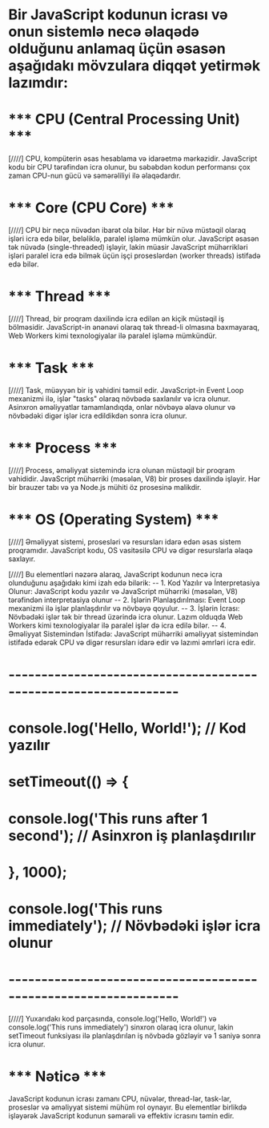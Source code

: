 # Bir JavaScript kodunun icrası və onun sistemlə necə əlaqədə olduğunu anlamaq üçün əsasən aşağıdakı mövzulara diqqət yetirmək lazımdır:


# *** CPU (Central Processing Unit) ***

[////] CPU, kompüterin əsas hesablama və idarəetmə mərkəzidir. JavaScript kodu bir CPU tərəfindən icra olunur, bu səbəbdən kodun performansı çox zaman CPU-nun gücü və səmərəliliyi ilə əlaqədardır.



# *** Core (CPU Core) ***

[////] CPU bir neçə nüvədən ibarət ola bilər. Hər bir nüvə müstəqil olaraq işləri icra edə bilər, beləliklə, paralel işləmə mümkün olur. JavaScript əsasən tək nüvədə (single-threaded) işləyir, lakin müasir JavaScript mühərrikləri işləri paralel icra edə bilmək üçün işçi proseslərdən (worker threads) istifadə edə bilər.



# *** Thread ***

[////] Thread, bir proqram daxilində icra edilən ən kiçik müstəqil iş bölməsidir. JavaScript-in ənənəvi olaraq tək thread-li olmasına baxmayaraq, Web Workers kimi texnologiyalar ilə paralel işləmə mümkündür.



# *** Task ***

[////] Task, müəyyən bir iş vahidini təmsil edir. JavaScript-in Event Loop mexanizmi ilə, işlər "tasks" olaraq növbədə saxlanılır və icra olunur. Asinxron əməliyyatlar tamamlandıqda, onlar növbəyə əlavə olunur və növbədəki digər işlər icra edildikdən sonra icra olunur.



# *** Process ***

[////] Process, əməliyyat sistemində icra olunan müstəqil bir proqram vahididir. JavaScript mühərriki (məsələn, V8) bir proses daxilində işləyir. Hər bir brauzer tabı və ya Node.js mühiti öz prosesinə malikdir.



# *** OS (Operating System) ***

[////] Əməliyyat sistemi, prosesləri və resursları idarə edən əsas sistem proqramıdır. JavaScript kodu, OS vasitəsilə CPU və digər resurslarla əlaqə saxlayır.

[////] Bu elementləri nəzərə alaraq, JavaScript kodunun necə icra olunduğunu aşağıdakı kimi izah edə bilərik:
    -- 1. Kod Yazılır və İnterpretasiya Olunur: JavaScript kodu yazılır və JavaScript mühərriki (məsələn, V8) tərəfindən interpretasiya olunur
    -- 2. İşlərin Planlaşdırılması: Event Loop mexanizmi ilə işlər planlaşdırılır və növbəyə qoyulur.
    -- 3. İşlərin İcrası: Növbədəki işlər tək bir thread üzərində icra olunur. Lazım olduqda Web Workers kimi texnologiyalar ilə paralel işlər də icra edilə bilər.
    -- 4. Əməliyyat Sistemindən İstifadə: JavaScript mühərriki əməliyyat sistemindən istifadə edərək CPU və digər resursları idarə edir və lazımi əmrləri icra edir.


# ----------------------------------------------------------------

# console.log('Hello, World!'); // Kod yazılır
# setTimeout(() => {
#   console.log('This runs after 1 second'); // Asinxron iş planlaşdırılır
# }, 1000);
# console.log('This runs immediately'); // Növbədəki işlər icra olunur

# ----------------------------------------------------------------

[////] Yuxarıdakı kod parçasında, console.log('Hello, World!') və console.log('This runs immediately') sinxron olaraq icra olunur, lakin setTimeout funksiyası ilə planlaşdırılan iş növbədə gözləyir və 1 saniyə sonra icra olunur.



# *** Nəticə ***

JavaScript kodunun icrası zamanı CPU, nüvələr, thread-lər, task-lar, proseslər və əməliyyat sistemi mühüm rol oynayır. Bu elementlər birlikdə işləyərək JavaScript kodunun səmərəli və effektiv icrasını təmin edir.